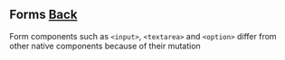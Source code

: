 ## Forms [Back](./../react.md)

Form components such as `<input>`, `<textarea>` and `<option>` differ from other native components because of their mutation
